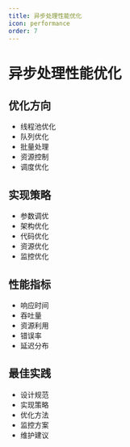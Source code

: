 ```yaml
---
title: 异步处理性能优化
icon: performance
order: 7
---
```


# 异步处理性能优化

## 优化方向
- 线程池优化
- 队列优化
- 批量处理
- 资源控制
- 调度优化

## 实现策略
- 参数调优
- 架构优化
- 代码优化
- 资源优化
- 监控优化

## 性能指标
- 响应时间
- 吞吐量
- 资源利用
- 错误率
- 延迟分布

## 最佳实践
- 设计规范
- 实现策略
- 优化方法
- 监控方案
- 维护建议
